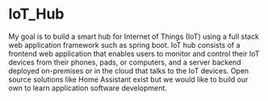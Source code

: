 # IoT_Hub
My goal  is  to  build  a  smart  hub  for  Internet  of  Things  (IoT)  using a full stack web application framework such as spring boot.
IoT hub consists of a frontend web application that enables users to monitor
and control their IoT devices from their phones, pads, or computers, and a server
backend deployed on-premises or in the cloud that talks to the IoT devices. Open
source solutions like Home Assistant exist but we would like to build our own to learn
application software development.
